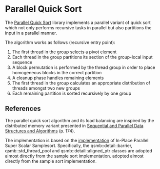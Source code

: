 # Parallel Quick Sort

The [Parallel Quick Sort](https://github.com/Razzor217/parallel-quick-sort) 
library implements a parallel variant of quick sort which not only performs 
recursive tasks in parallel but also partitions the input in a parallel 
manner.

The algorithm works as follows (recursive entry point):

1. The first thread in the group selects a pivot element
2. Each thread in the group partitions its section of the group-local 
input sequence 
3. A block permutation is performed by the thread group in order to place 
homogeneous blocks in the correct partition
4. A cleanup phase handles remaining elements
5. The first thread in the group calculates an appropriate distribution of 
threads amongst two new groups
6. Each remaining partition is sorted recursively by one group

## References

The parallel quick sort algorithm and its load balancing are inspired by 
the distributed memory variant presented in 
[Sequential and Parallel Data Structures and Algorithms](https://people.mpi-inf.mpg.de/~mehlhorn/ToolboxNew.html)
(p. 174). 

The implementation is based on the [implementation](https://github.com/SaschaWitt/ips4o) 
of In-Place Parallel Super Scalar Samplesort. Specifically, 
the qsmb::detail::barrier, qsmb::std_thread_pool and qsmb::detail::aligned_ptr classes are 
adopted almost directly from the sample sort implementation.
adopted almost directly from the sample sort implementation.
